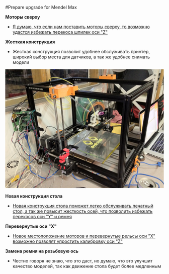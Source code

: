 #Prepare upgrade for Mendel Max


**Моторы сверху**

- [Я думаю, что если нам поставить моторы сверху, то возможно удастся избежать перекоса шпилек оси "Z"](https://github.com/soda-io/mendel-upgrade/tree/master/Images/Motors)



**Жесткая конструкция**

- Жесткая конструкция позволит удобнее обслуживать принтер, широкий выбор места для датчиков, а так же удобнее снимать модели

![Жесткая конструкция](photo.jpg)

**Новая конструкция стола**
- [Новая конструкция стола поможет легко обслуживать печатный стол, а так же повысит жесткость осей, что позволить избежать перекосов оси "Y" и ремня](https://github.com/soda-io/mendel-upgrade/tree/master/Images/New%20Bed)



**Перевернутые оси "X"**

- [Новое местоположение моторов и перевернутые рельсы оси "Х" возможно позволят упростить калибровку оси "Z"](https://github.com/soda-io/mendel-upgrade/tree/master/Images/X)



**Замена ремня на резьбовую ось**

- Честно говоря не знаю, что это даст, но думаю, что это улучшит качество моделей, так как движение стола будет более медленным

